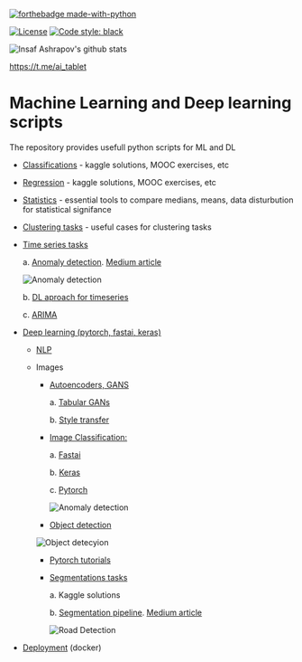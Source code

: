 [![forthebadge made-with-python](http://ForTheBadge.com/images/badges/made-with-python.svg)](https://www.python.org/)

[![License](https://img.shields.io/badge/License-Apache%202.0-blue.svg)](https://opensource.org/licenses/Apache-2.0) [![Code style: black](https://img.shields.io/badge/code%20style-black-000000.svg)](https://github.com/psf/black)

![Insaf Ashrapov's github stats](https://github-readme-stats.vercel.app/api?username=diyago&show_icons=true&theme=dark)

https://t.me/ai_tablet 

# Machine Learning and Deep learning scripts
The repository provides usefull python scripts for ML and DL

* [Classifications](https://github.com/Diyago/ML-DL-scripts/tree/master/DEEP%20LEARNING) - kaggle solutions, MOOC exercises, etc
* [Regression](https://github.com/Diyago/ML-DL-scripts/tree/master/regression)  - kaggle solutions, MOOC exercises, etc
* [Statistics](https://github.com/Diyago/ML-DL-scripts/tree/master/statistics) - essential tools to compare medians, means, data disturbution for statistical signifance
* [Clustering tasks](https://github.com/Diyago/ML-DL-scripts/tree/master/clustering) - useful cases for clustering tasks
* [Time series tasks](https://github.com/Diyago/ML-DL-scripts/tree/master/time%20series%20regression)
 
    a. [Anomaly detection](https://github.com/Diyago/ML-DL-scripts/tree/96825d152203ade61306f4afeeffcd31fc11b01c/time%20series%20regression/anomaly%20detection). [Medium article](https://medium.com/p/4c661f6f165f/)
   
    ![Anomaly detection](./images/anomaly-detection.png)
    
    b. [DL aproach for timeseries](https://github.com/Diyago/ML-DL-scripts/tree/96825d152203ade61306f4afeeffcd31fc11b01c/time%20series%20regression/DL%20aproach%20for%20timeseries)
   
    c. [ARIMA](https://github.com/Diyago/ML-DL-scripts/tree/96825d152203ade61306f4afeeffcd31fc11b01c/time%20series%20regression/ARIMA)
 

* [Deep learning (pytorch, fastai, keras)](https://github.com/Diyago/ML-DL-scripts/tree/master/DEEP%20LEARNING)
  * [NLP](https://github.com/Diyago/ML-DL-scripts/tree/master/NLP)
  * Images
      * [Autoencoders, GANS](https://github.com/Diyago/ML-DL-scripts/tree/master/DEEP%20LEARNING/Autoencoders%20GANS)
        
        a. [Tabular GANs](https://github.com/Diyago/ML-DL-scripts/tree/96825d152203ade61306f4afeeffcd31fc11b01c/DEEP%20LEARNING/Autoencoders%20GANS/GAN-for-tabular-data)
        
        b. [Style transfer](https://github.com/Diyago/ML-DL-scripts/tree/96825d152203ade61306f4afeeffcd31fc11b01c/DEEP%20LEARNING/Autoencoders%20GANS/Style%20transfer)
      * [Image Classification:](https://github.com/Diyago/ML-DL-scripts/tree/master/DEEP%20LEARNING/image%20classification)
         
         a. [Fastai](https://github.com/Diyago/ML-DL-scripts/tree/master/DEEP%20LEARNING/image%20classification/fastai)
         
         b. [Keras](https://github.com/Diyago/ML-DL-scripts/tree/master/DEEP%20LEARNING/image%20classification/keras)
         
         c. [Pytorch](https://github.com/Diyago/ML-DL-scripts/tree/master/DEEP%20LEARNING/image%20classification)
         
          ![Anomaly detection](./images/img_class.png)
      * [Object detection](https://github.com/Diyago/ML-DL-scripts/tree/master/DEEP%20LEARNING/Object%20detection)

      ![Object detecyion](./images/object_detections.jpg)
        
      * [Pytorch tutorials](https://github.com/Diyago/ML-DL-scripts/tree/master/DEEP%20LEARNING/Pytorch%20from%20scratch)
      * [Segmentations tasks](https://github.com/Diyago/ML-DL-scripts/tree/master/DEEP%20LEARNING/segmentation)
        
        a. Kaggle solutions
        
        b. [Segmentation pipeline](https://github.com/Diyago/ML-DL-scripts/tree/master/DEEP%20LEARNING/segmentation/Segmentation%20pipeline). [Medium article](https://towardsdatascience.com/road-detection-using-segmentation-models-and-albumentations-libraries-on-keras-d5434eaf73a8)
       
        ![Road Detection](./images/road-detection)

* [Deployment](https://github.com/Diyago/ML-DL-scripts/tree/master/deployment) (docker)
 
